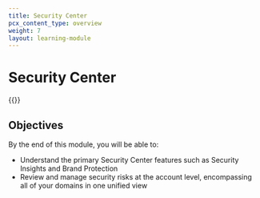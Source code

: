 ```yaml
---
title: Security Center
pcx_content_type: overview
weight: 7
layout: learning-module
---
```


# Security Center

{{<render file="_security-center-definition.md" productFolder="security-center">}}



## Objectives

By the end of this module, you will be able to:

- Understand the primary Security Center features such as Security Insights and Brand Protection
- Review and manage security risks at the account level, encompassing all of your domains in one unified view